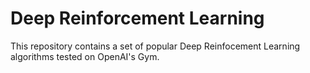 # Deep Reinforcement Learning
This repository contains a set of popular Deep Reinfocement Learning algorithms tested on OpenAI's Gym.
